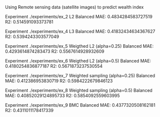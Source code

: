 Using Remote sensing data (satellite images) to predict wealth index

Experiment ./experiments/ex_2 L2
Balanced MAE: 0.4834284583727519
R2: 0.514591093373781

Experiment ./experiments/ex_4 L3
Balanced MAE: 0.41832434634367627
R2: 0.5394243303577049

Experiment ./experiments/ex_5 Weigthed L2 (alpha=0.25)
Balanced MAE: 0.4293614874283473
R2: 0.5567614928932609

Experiment ./experiments/ex_6 Weigthed L2 (alpha=0.5)
Balanced MAE: 0.4180254836877187
R2: 0.5671873237530554

Experiment ./experiments/ex_7 Weighted sampling (alpha=0.25)
Balanced MAE: 0.412386953830719
R2: 0.5984222679846123

Experiment ./experiments/ex_8 Weighted sampling (alpha=0.5)
Balanced MAE: 0.40852029124895733
R2: 0.5854092559603995

Experiment ./experiments/ex_9 BMC
Balanced MAE: 0.4377320508162181
R2: 0.4311011178417339

